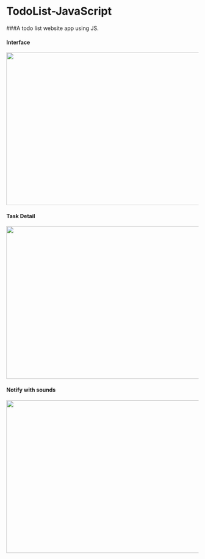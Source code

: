 # TodoList-JavaScript
###A todo list website app using JS.

#### Interface
<img src="https://raw.github.com/sheng-da/TodoList-JavaScript/master/Example2.png" width="600" height="400" />

#### Task Detail
<img src="https://raw.github.com/sheng-da/TodoList-JavaScript/master/Example4.png" width="600" height="400" />


#### Notify with sounds
<img src="https://raw.github.com/sheng-da/TodoList-JavaScript/master/Example1.png" width="600" height="400" />

